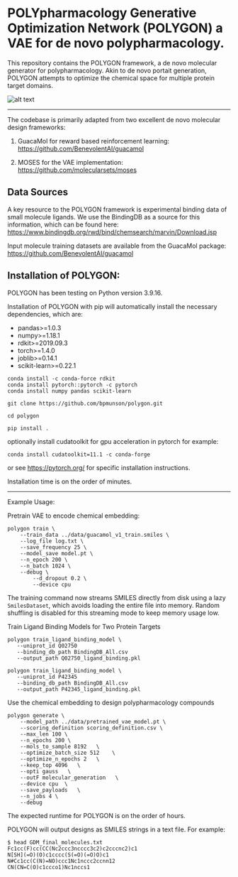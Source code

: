 # POLYpharmacology Generative Optimization Network (POLYGON) a VAE for de novo polypharmacology.

This repository contains the POLYGON framework, a de novo molecular generator for polypharmacology. Akin to de novo portait generation, POLYGON attempts to optimize the chemical space for multiple protein target domains.

![alt text](https://github.com/bpmunson/polygon/blob/main/images/Figure_1r.png?raw=true)

***

The codebase is primarily adapted from two excellent de novo molecular design frameworks:

1. GuacaMol for reward based reinforcement learning: https://github.com/BenevolentAI/guacamol 

2. MOSES for the VAE implementation: https://github.com/molecularsets/moses

## Data Sources
A key resource to the POLYGON framework is experimental binding data of small molecule ligands.  We use the BindingDB as a source for this information, which can be found here: https://www.bindingdb.org/rwd/bind/chemsearch/marvin/Download.jsp

Input molecule training datasets are available from the GuacaMol package:  https://github.com/BenevolentAI/guacamol 

## Installation of POLYGON:
POLYGON has been testing on Python version 3.9.16.

Installation of POLYGON with pip will automatically install the necessary dependencies, which are:
* pandas>=1.0.3
* numpy>=1.18.1
* rdkit>=2019.09.3
* torch>=1.4.0
* joblib>=0.14.1
* scikit-learn>=0.22.1

```
conda install -c conda-force rdkit
conda install pytorch::pytorch -c pytorch
conda install numpy pandas scikit-learn

```

```
git clone https://github.com/bpmunson/polygon.git

cd polygon

pip install .
```

optionally install cudatoolkit for gpu acceleration in pytorch
for example:
```
conda install cudatoolkit=11.1 -c conda-forge
```
or see https://pytorch.org/ for specific installation instructions.

Installation time is on the order of minutes.

***


Example Usage:

Pretrain VAE to encode chemical embedding:
```
polygon train \
	--train_data ../data/guacamol_v1_train.smiles \
	--log_file log.txt \
	--save_frequency 25 \
	--model_save model.pt \
	--n_epoch 200 \
	--n_batch 1024 \
	--debug \
        --d_dropout 0.2 \
        --device cpu
```

The training command now streams SMILES directly from disk using a lazy
`SmilesDataset`, which avoids loading the entire file into memory.  Random
shuffling is disabled for this streaming mode to keep memory usage low.

Train Ligand Binding Models for Two Protein Targets
```
polygon train_ligand_binding_model \
   --uniprot_id Q02750
   --binding_db_path BindingDB_All.csv
   --output_path Q02750_ligand_binding.pkl
```

```
polygon train_ligand_binding_model \
   --uniprot_id P42345
   --binding_db_path BindingDB_All.csv
   --output_path P42345_ligand_binding.pkl
```

Use the chemical embedding to design polypharmacology compounds
```
polygon generate \
    --model_path ../data/pretrained_vae_model.pt \
    --scoring_definition scoring_definition.csv \
    --max_len 100 \
    --n_epochs 200 \
    --mols_to_sample 8192   \
    --optimize_batch_size 512    \
    --optimize_n_epochs 2   \
    --keep_top 4096   \
    --opti gauss   \
    --outF molecular_generation   \
    --device cpu  \
    --save_payloads   \
    --n_jobs 4 \
    --debug
```

The expected runtime for POLYGON is on the order of hours.

POLYGON will output designs as SMILES strings in a text file.  For example:
```
$ head GDM_final_molecules.txt
Fc1cc(F)cc(CC(Nc2ccc3ncccc3c2)c2cccnc2)c1
N[SH](=O)(O)c1cccc(S(=O)(=O)O)c1
N#Cc1cc(C(N)=NO)ccc1Nc1nccc2ccnn12
CN(CN=C(O)c1ccco1)Nc1nccs1
```
